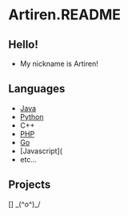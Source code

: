 # Artiren.README
## Hello!
 - My nickname is Artiren!
## Languages
 - [Java](https://github.com/topics/java)
 - [Python](https://github.com/topics/python)
 - C++
 - [PHP](https://github.com/topics/php)
 - [Go](https://github.com/golang/go)
 - [Javascript](
 - etc...
## Projects
 [] \_(^o^)_/
